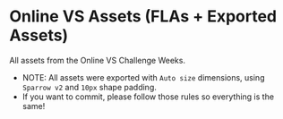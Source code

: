 # Online VS Assets (FLAs + Exported Assets)
All assets from the Online VS Challenge Weeks.

- NOTE: All assets were exported with `Auto size` dimensions, using `Sparrow v2` and `10px` shape padding.
- If you want to commit, please follow those rules so everything is the same!
